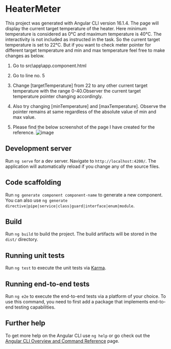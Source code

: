 # HeaterMeter

This project was generated with Angular CLI version 16.1.4. The page will display the current target temperature of the heater. Here minimum temperature is considered as 0°C and maximum temperature is 40°C. The interactivity is not included as instructed in the task. So the current target temperature is set to 22°C. But if you want to check meter pointer for different target temperature and min and max temperature feel free to make changes as below.

1. Go to src\app\app.component.html
2. Go to line no. 5
3. Change [targetTemperature] from 22 to any other current target temperature with the range 0-40.Observer the current target temperature pointer changing 
   accordingly.
4. Also try changing [minTemperature] and [maxTemperature]. Observe the pointer remains at same regardless of the absolute value of min and max value.

5. Please find the below screenshot of the page I have created for the reference.
 ![image](https://github.com/MahalaxmiNK/HeaterMeter/assets/72446167/019354ee-4baf-4d8f-a9ab-79d0aae7f639)


## Development server

Run `ng serve` for a dev server. Navigate to `http://localhost:4200/`. The application will automatically reload if you change any of the source files.

## Code scaffolding

Run `ng generate component component-name` to generate a new component. You can also use `ng generate directive|pipe|service|class|guard|interface|enum|module`.

## Build

Run `ng build` to build the project. The build artifacts will be stored in the `dist/` directory.

## Running unit tests

Run `ng test` to execute the unit tests via [Karma](https://karma-runner.github.io).

## Running end-to-end tests

Run `ng e2e` to execute the end-to-end tests via a platform of your choice. To use this command, you need to first add a package that implements end-to-end testing capabilities.

## Further help

To get more help on the Angular CLI use `ng help` or go check out the [Angular CLI Overview and Command Reference](https://angular.io/cli) page.

